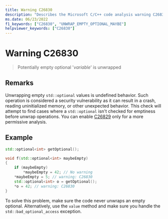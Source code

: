 ```yaml
---
title: Warning C26830
description: "Describes the Microsoft C/C++ code analysis warning C26830, its causes, and how to address it."
ms.date: 06/23/2022
f1_keywords: ["C26830", "UNWRAP_EMPTY_OPTIONAL_MAYBE"]
helpviewer_keywords: ["C26830"]
---
```

# Warning C26830

> Potentially empty optional '*variable*' is unwrapped

## Remarks

Unwrapping empty `std::optional` values is undefined behavior. Such operation is considered a security vulnerability as it can result in a crash, reading uninitialized memory, or other unexpected behavior. This check will attempt to find cases where a `std::optional` isn't checked for emptiness before unwrap operations. You can enable [C26829](../code-quality/c26829.md) only for a more permissive analysis.

## Example

```cpp
std::optional<int> getOptional();

void f(std::optional<int> maybeEmpty)
{
    if (maybeEmpty)
        *maybeEmpty = 42; // No warning
    *maybeEmpty = 5; // warning: C26830
    std::optional<int> o = getOptional();
    *o = 42; // warning: C26830
}
```

To solve this problem, make sure the code never unwraps an empty optional. Alternatively, use the `value` method and make sure you handle the `std::bad_optional_access` exception.